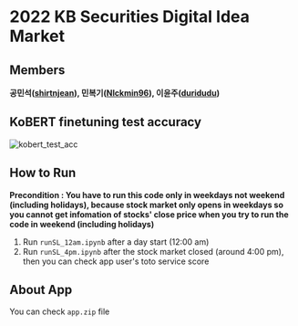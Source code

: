 # 2022 KB Securities Digital Idea Market
## Members 
**공민석([shirtnjean](https://github.com/shirtnjean)), 민복기([NIckmin96](https://github.com/NIckmin96)), 이윤주([duridudu](https://github.com/duridudu))**
## KoBERT finetuning test accuracy
![kobert_test_acc](https://user-images.githubusercontent.com/81498680/160960601-09fed71f-21ad-40b8-a191-3cdea350bc43.png)
## How to Run
**Precondition : You have to run this code only in weekdays not weekend (including holidays), because stock market only opens in weekdays so you cannot get infomation of stocks' close price when you try to run the code in weekend (including holidays)**
1. Run `runSL_12am.ipynb` after a day start (12:00 am) 
2. Run `runSL_4pm.ipynb` after the stock market closed (around 4:00 pm), then you can check app user's toto service score
## About App
You can check `app.zip` file
